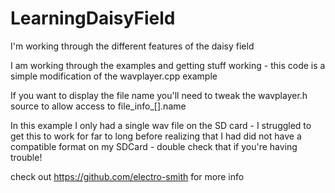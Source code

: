 # LearningDaisyField
I'm working through the different features of the daisy field

I am working through the examples and getting stuff working - this code is a simple modification of the wavplayer.cpp example

If you want to display the file name you'll need to tweak the wavplayer.h source to allow access to file_info_[].name 

In this example I only had a single wav file on the SD card - I struggled to get this to work for far to long before realizing that I had did not have a compatible format on my SDCard - double check that if you're having trouble! 

check out https://github.com/electro-smith for more info
